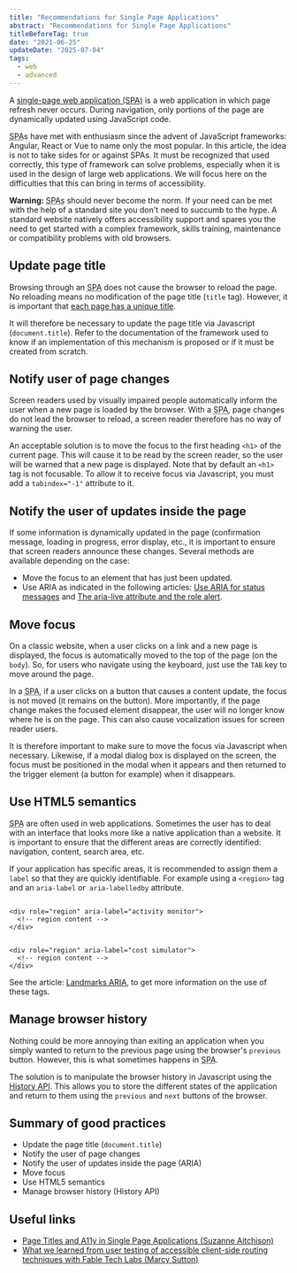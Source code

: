 ```yaml
---
title: "Recommendations for Single Page Applications"
abstract: "Recommendations for Single Page Applications"
titleBeforeTag: true
date: "2021-06-25"
updateDate: "2025-07-04"
tags:
  - web
  - advanced
---
```

   
A <a href="https://developer.mozilla.org/en-US/docs/Glossary/SPA">single-page web application (SPA)</a> is a web application in which page refresh never occurs. During navigation, only portions of the page are dynamically updated using JavaScript code. 

<abbr title="single page application">SPA</abbr>s have met with enthusiasm since the advent of JavaScript frameworks: Angular, React or Vue to name only the most popular. In this article, the idea is not to take sides for or against SPAs. It must be recognized that used correctly, this type of framework can solve problems, especially when it is used in the design of large web applications. We will focus here on the difficulties that this can bring in terms of accessibility. 

**Warning:** <abbr title="single page applications">SPAs</abbr> should never become the norm. If your need can be met with the help of a standard site you don't need to succumb to the hype. A standard website natively offers accessibility support and spares you the need to get started with a complex framework, skills training, maintenance or compatibility problems with old browsers. 

## Update page title
Browsing through an <abbr title="single-page application">SPA</abbr> does not cause the browser to reload the page. No reloading means no modification of the page title (`title` tag). However, it is important that [each page has a unique title](https://a11y-guidelines.orange.com/en/web/develop/textual-content/#set-a-title-for-each-page).

It will therefore be necessary to update the page title via Javascript (`document.title`). Refer to the documentation of the framework used to know if an implementation of this mechanism is proposed or if it must be created from scratch. 

## Notify user of page changes 

Screen readers used by visually impaired people automatically inform the user when a new page is loaded by the browser. With a <abbr title="single-page application">SPA</abbr>, page changes do not lead the browser to reload, a screen reader therefore has no way of warning the user.

An acceptable solution is to move the focus to the first heading `<h1>` of the current page. This will cause it to be read by the screen reader, so the user will be warned that a new page is displayed.
Note that by default an `<h1>` tag is not focusable. To allow it to receive focus via Javascript, you must add a `tabindex="-1"` attribute to it. 

## Notify the user of updates inside the page 

If some information is dynamically updated in the page (confirmation message, loading in progress, error display, etc., it is important to ensure that screen readers announce these changes. Several methods are available depending on the case:
- Move the focus to an element that has just been updated.
- Use ARIA as indicated in the following articles: [Use ARIA for status messages](https://a11y-guidelines.orange.com/en/articles/aria-status-messages/) and [The aria-live attribute and the role alert](https://a11y-guidelines.orange.com/en/articles/aria-live-alert/). 

## Move focus

On a classic website, when a user clicks on a link and a new page is displayed, the focus is automatically moved to the top of the page (on the `body`). So, for users who navigate using the keyboard, just use the `TAB` key to move around the page.

In a <abbr title="single-page application">SPA</abbr>, if a user clicks on a button that causes a content update, the focus is not moved (it remains on the button). 
More importantly, if the page change makes the focused element disappear, the user will no longer know where he is on the page. This can also cause vocalization issues for screen reader users.

It is therefore important to make sure to move the focus via Javascript when necessary. Likewise, if a modal dialog box is displayed on the screen, the focus must be positioned in the modal when it appears and then returned to the trigger element (a button for example) when it disappears. 

## Use HTML5 semantics

<Abbr title="single-page application">SPA</abbr> are often used in web applications. Sometimes the user has to deal with an interface that looks more like a native application than a website. It is important to ensure that the different areas are correctly identified: navigation, content, search area, etc.

If your application has specific areas, it is recommended to assign them a `label` so that they are quickly identifiable. For example using a `<region>` tag and an `aria-label` or` aria-labelledby` attribute. 

<pre><code class="html">
&lt;div role="region" aria-label="activity monitor"&gt;
  &lt;!-- region content --&gt;
&lt;/div&gt;
</code></pre>

<pre><code class="html">
&lt;div role="region" aria-label="cost simulator"&gt;
  &lt;!-- region content --&gt;
&lt;/div&gt;
</code></pre>

See the article: [Landmarks ARIA](https://a11y-guidelines.orange.com/en/web/components-examples/landmarks/), to get more information on the use of these tags. 

## Manage browser history 

Nothing could be more annoying than exiting an application when you simply wanted to return to the previous page using the browser's `previous` button. However, this is what sometimes happens in <abbr title="single-page application">SPA</abbr>.

The solution is to manipulate the browser history in Javascript using the [History API](https://developer.mozilla.org/en/docs/Web/API/History_API). This allows you to store the different states of the application and return to them using the `previous` and `next` buttons of the browser.

<h2>Summary of good practices</h2>

- Update the page title (`document.title`)
- Notify the user of page changes
- Notify the user of updates inside the page (ARIA)
- Move focus
- Use HTML5 semantics
- Manage browser history (History API)

## Useful links
- <a href="https://dev.to/s_aitchison/page-titles-and-a11y-in-single-page-applications-esp-react-vue-4ok8">Page Titles and A11y in Single Page Applications (Suzanne Aitchison)</a>
- <a href="https://www.gatsbyjs.com/blog/2019-07-11-user-testing-accessible-client-routing/">What we learned from user testing of accessible client-side routing techniques with Fable Tech Labs (Marcy Sutton)</a>
